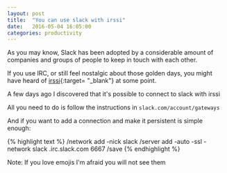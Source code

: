 ```yaml
---
layout: post
title:  "You can use slack with irssi"
date:   2016-05-04 16:05:00
categories: productivity
---
```


As you may know, Slack has been adopted by a considerable amount of companies and groups of people to keep in touch with each other.

If you use IRC, or still feel nostalgic about those golden days, you might have heard of [irssi](https://irssi.org){:target= "\_blank"} at some point.

A few days ago I discovered that it's possible to connect to slack with irssi

All you need to do is follow the instructions in `slack.com/account/gateways`

And if you want to add a connection and make it persistent is simple enough:

{% highlight text %}
/network add -nick <nickname> slack
/server add -auto -ssl -network slack <account>.irc.slack.com 6667 <password>
/save
{% endhighlight %}

Note: If you love emojis I'm afraid you will not see them
